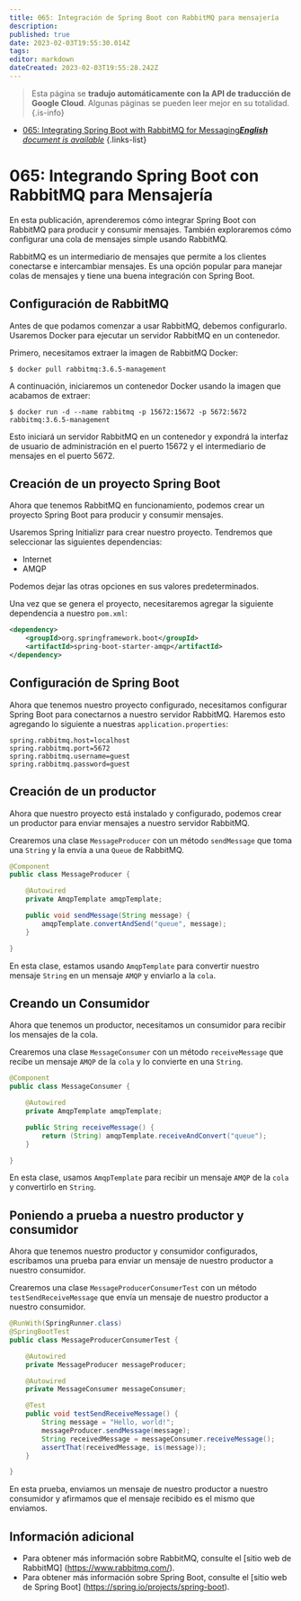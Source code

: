 ```yaml
---
title: 065: Integración de Spring Boot con RabbitMQ para mensajería
description: 
published: true
date: 2023-02-03T19:55:30.014Z
tags: 
editor: markdown
dateCreated: 2023-02-03T19:55:28.242Z
---
```


> Esta página se **tradujo automáticamente con la API de traducción de Google Cloud**.
Algunas páginas se pueden leer mejor en su totalidad.{.is-info}



- [065: Integrating Spring Boot with RabbitMQ for Messaging***English** document is available*](/en/Knowledge-base/Spring-Boot/Learning/065-integrating-spring-boot-with-rabbitmq-for-messaging)
{.links-list}


# 065: Integrando Spring Boot con RabbitMQ para Mensajería

En esta publicación, aprenderemos cómo integrar Spring Boot con RabbitMQ para producir y consumir mensajes. También exploraremos cómo configurar una cola de mensajes simple usando RabbitMQ.

RabbitMQ es un intermediario de mensajes que permite a los clientes conectarse e intercambiar mensajes. Es una opción popular para manejar colas de mensajes y tiene una buena integración con Spring Boot.

## Configuración de RabbitMQ

Antes de que podamos comenzar a usar RabbitMQ, debemos configurarlo. Usaremos Docker para ejecutar un servidor RabbitMQ en un contenedor.

Primero, necesitamos extraer la imagen de RabbitMQ Docker:

```
$ docker pull rabbitmq:3.6.5-management
```

A continuación, iniciaremos un contenedor Docker usando la imagen que acabamos de extraer:

```
$ docker run -d --name rabbitmq -p 15672:15672 -p 5672:5672 rabbitmq:3.6.5-management
```

Esto iniciará un servidor RabbitMQ en un contenedor y expondrá la interfaz de usuario de administración en el puerto 15672 y el intermediario de mensajes en el puerto 5672.

## Creación de un proyecto Spring Boot

Ahora que tenemos RabbitMQ en funcionamiento, podemos crear un proyecto Spring Boot para producir y consumir mensajes.

Usaremos Spring Initializr para crear nuestro proyecto. Tendremos que seleccionar las siguientes dependencias:

* Internet
* AMQP

Podemos dejar las otras opciones en sus valores predeterminados.

Una vez que se genera el proyecto, necesitaremos agregar la siguiente dependencia a nuestro `pom.xml`:

```xml
<dependency>
    <groupId>org.springframework.boot</groupId>
    <artifactId>spring-boot-starter-amqp</artifactId>
</dependency>
```

## Configuración de Spring Boot

Ahora que tenemos nuestro proyecto configurado, necesitamos configurar Spring Boot para conectarnos a nuestro servidor RabbitMQ. Haremos esto agregando lo siguiente a nuestras `application.properties`:

```
spring.rabbitmq.host=localhost
spring.rabbitmq.port=5672
spring.rabbitmq.username=guest
spring.rabbitmq.password=guest
```

## Creación de un productor

Ahora que nuestro proyecto está instalado y configurado, podemos crear un productor para enviar mensajes a nuestro servidor RabbitMQ.

Crearemos una clase `MessageProducer` con un método `sendMessage` que toma una `String` y la envía a una `Queue` de RabbitMQ.

```java
@Component
public class MessageProducer {

    @Autowired
    private AmqpTemplate amqpTemplate;

    public void sendMessage(String message) {
        amqpTemplate.convertAndSend("queue", message);
    }

}
```

En esta clase, estamos usando `AmqpTemplate` para convertir nuestro mensaje `String` en un mensaje `AMQP` y enviarlo a la `cola`.

## Creando un Consumidor

Ahora que tenemos un productor, necesitamos un consumidor para recibir los mensajes de la cola.

Crearemos una clase `MessageConsumer` con un método `receiveMessage` que recibe un mensaje `AMQP` de la `cola` y lo convierte en una `String`.

```java
@Component
public class MessageConsumer {

    @Autowired
    private AmqpTemplate amqpTemplate;

    public String receiveMessage() {
        return (String) amqpTemplate.receiveAndConvert("queue");
    }

}
```

En esta clase, usamos `AmqpTemplate` para recibir un mensaje `AMQP` de la `cola` y convertirlo en `String`.

## Poniendo a prueba a nuestro productor y consumidor

Ahora que tenemos nuestro productor y consumidor configurados, escribamos una prueba para enviar un mensaje de nuestro productor a nuestro consumidor.

Crearemos una clase `MessageProducerConsumerTest` con un método `testSendReceiveMessage` que envía un mensaje de nuestro productor a nuestro consumidor.

```java
@RunWith(SpringRunner.class)
@SpringBootTest
public class MessageProducerConsumerTest {

    @Autowired
    private MessageProducer messageProducer;

    @Autowired
    private MessageConsumer messageConsumer;

    @Test
    public void testSendReceiveMessage() {
        String message = "Hello, world!";
        messageProducer.sendMessage(message);
        String receivedMessage = messageConsumer.receiveMessage();
        assertThat(receivedMessage, is(message));
    }

}
```

En esta prueba, enviamos un mensaje de nuestro productor a nuestro consumidor y afirmamos que el mensaje recibido es el mismo que enviamos.

## Información adicional

* Para obtener más información sobre RabbitMQ, consulte el [sitio web de RabbitMQ] (https://www.rabbitmq.com/).
* Para obtener más información sobre Spring Boot, consulte el [sitio web de Spring Boot] (https://spring.io/projects/spring-boot).